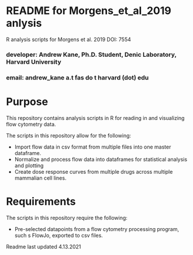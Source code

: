# README for Morgens_et_al_2019 anlysis
R analysis scripts for Morgens et al. 2019 DOI: 7554

### developer: Andrew Kane, Ph.D. Student, Denic Laboratory, Harvard University
### email: andrew_kane a.t fas do t harvard (dot) edu

# Purpose
This repository contains analysis scripts in R for reading in and visualizing flow cytometry data.

The scripts in this repository allow for the following:
- Import flow data in csv format from multiple files into one master dataframe.
- Normalize and process flow data into dataframes for statistical analysis and plotting
- Create dose response curves from multiple drugs across multiple mammalian cell lines.

# Requirements

The scripts in this repository require the following:
- Pre-selected datapoints from a flow cytometry processing program, such s FlowJo, exported to csv files.

Readme last updated 4.13.2021
